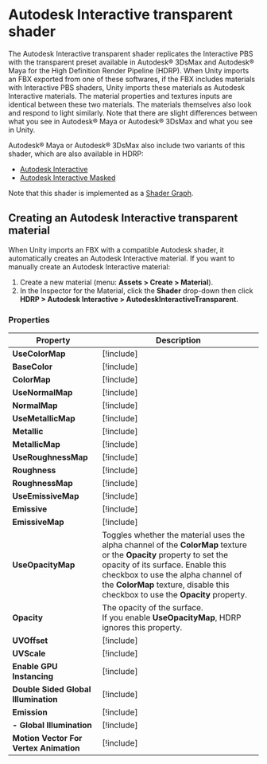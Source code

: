 # Autodesk Interactive transparent shader

The Autodesk Interactive transparent shader replicates the Interactive PBS with the transparent preset available in Autodesk® 3DsMax and Autodesk® Maya for the High Definition Render Pipeline (HDRP). When Unity imports an FBX exported from one of these softwares, if the FBX includes materials with Interactive PBS shaders, Unity imports these materials as Autodesk Interactive materials. The material properties and textures inputs are identical between these two materials. The materials themselves also look and respond to light similarly. Note that there are slight differences between what you see in Autodesk® Maya or Autodesk® 3DsMax and what you see in Unity.

Autodesk® Maya or Autodesk® 3DsMax also include two variants of this shader, which are also available in HDRP:

- [Autodesk Interactive](Autodesk-Interactive-Shader.md)
- [Autodesk Interactive Masked](Autodesk-Interactive-Shader-Masked.md)

Note that this shader is implemented as a [Shader Graph](https://docs.unity3d.com/Packages/com.unity.shadergraph@latest/index.html).

## Creating an Autodesk Interactive transparent material

When Unity imports an FBX with a compatible Autodesk shader, it automatically creates an Autodesk Interactive material. If you want to manually create an Autodesk Interactive material:

1. Create a new material (menu: **Assets > Create > Material**).
2. In the Inspector for the Material, click the **Shader** drop-down then click **HDRP > Autodesk Interactive > AutodeskInteractiveTransparent**.

### Properties

| **Property** | **Description** |
| -------------------------------------- | ------------------------------------------------------------ |
|**UseColorMap**|[!include[](Snippets/ShaderProperties/Autodesk-Interactive-UseColorMap.md)]|
|**BaseColor**|[!include[](Snippets/ShaderProperties/Autodesk-Interactive-BaseColor.md)]|
|**ColorMap**|[!include[](Snippets/ShaderProperties/Autodesk-Interactive-ColorMap.md)]|
|**UseNormalMap**|[!include[](Snippets/ShaderProperties/Autodesk-Interactive-UseNormalMap.md)]|
|**NormalMap**|[!include[](Snippets/ShaderProperties/Autodesk-Interactive-NormalMap.md)]|
|**UseMetallicMap**|[!include[](Snippets/ShaderProperties/Autodesk-Interactive-UseMetallicMap.md)]|
|**Metallic**|[!include[](Snippets/ShaderProperties/Autodesk-Interactive-Metallic.md)]|
|**MetallicMap**|[!include[](Snippets/ShaderProperties/Autodesk-Interactive-MetallicMap.md)]|
|**UseRoughnessMap**|[!include[](Snippets/ShaderProperties/Autodesk-Interactive-UseRoughnessMap.md)]|
|**Roughness**|[!include[](Snippets/ShaderProperties/Autodesk-Interactive-Roughness.md)]|
|**RoughnessMap**|[!include[](Snippets/ShaderProperties/Autodesk-Interactive-RoughnessMap.md)]|
|**UseEmissiveMap**|[!include[](Snippets/ShaderProperties/Autodesk-Interactive-UseEmissiveMap.md)]|
|**Emissive**|[!include[](Snippets/ShaderProperties/Autodesk-Interactive-Emissive.md)]|
|**EmissiveMap**|[!include[](Snippets/ShaderProperties/Autodesk-Interactive-EmissiveMap.md)]|
| **UseOpacityMap**                    | Toggles whether the material uses the alpha channel of the **ColorMap** texture or the **Opacity** property to set the opacity of its surface. Enable this checkbox to use the alpha channel of the **ColorMap** texture, disable this checkbox to use the **Opacity** property. |
| **Opacity** | The opacity of the surface.</br>If you enable **UseOpacityMap**, HDRP ignores this property. |
|**UVOffset**|[!include[](Snippets/ShaderProperties/Autodesk-Interactive-UVOffset.md)]|
|**UVScale**|[!include[](Snippets/ShaderProperties/Autodesk-Interactive-UVScale.md)]|
| **Enable GPU Instancing**              | [!include[](Snippets/ShaderProperties/Enable-GPU-Instancing.md)] |
| **Double Sided Global Illumination**   | [!include[](Snippets/ShaderProperties/Double-Sided-Global-Illumination.md)] |
| **Emission**                           | [!include[](Snippets/ShaderProperties/Emission.md)] |
| **- Global Illumination**              | [!include[](Snippets/ShaderProperties/Emission--Global-Illumination.md)] |
| **Motion Vector For Vertex Animation** | [!include[](Snippets/ShaderProperties/Motion-Vector-For-Vertex-Animation.md)] |